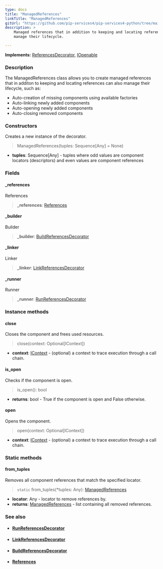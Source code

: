 ```yaml
---
type: docs
title: "ManagedReferences"
linkTitle: "ManagedReferences"
gitUrl: "https://github.com/pip-services4/pip-services4-python/tree/main/pip-services4-container-python"
description: >
    Managed references that in addition to keeping and locating references can also 
    manage their lifecycle.

---
```


**Implements:** [ReferencesDecorator](../references_decorator), [IOpenable](../../../components/run/iopenable)

### Description

The ManagedReferences class allows you to create managed references that in additon to keeping and locating references can also manage their lifecycle, such as:

- Auto-creation of missing components using available factories
- Auto-linking newly added components
- Auto-opening newly added components
- Auto-closing removed components

### Constructors
Creates a new instance of the decorator.

> ManagedReferences(tuples: Sequence[Any] = None)

- **tuples**: Sequence[Any] - tuples where odd values are component locators (descriptors) and even values are component references

### Fields

<span class="hide-title-link">

#### _references
References
> **_references**: [References](../../../components/refer/references)

#### _builder
Builder
> **_builder**: [BuildReferencesDecorator](../build_references_decorator)

#### _linker
Linker
> **_linker**: [LinkReferencesDecorator](../link_references_decorator)


#### _runner
Runner
> **_runner**: [RunReferencesDecorator](../run_references_decorator)

</span>

### Instance methods

#### close
Closes the component and frees used resources.

> close(context: Optional[IContext])
- **context**: [IContext](../../../components/context/icontext) - (optional) a context to trace execution through a call chain.

#### is_open
Checks if the component is open.

> is_open(): bool
- **returns**: bool - True if the component is open and False otherwise.

#### open
Opens the component.

> open(context: Optional[IContext])
- **context**: [IContext](../../../components/context/icontext) - (optional) a context to trace execution through a call chain.

### Static methods

#### from_tuples
Removes all component references that match the specified locator.

> `static` from_tuples(*tuples: Any): [ManagedReferences]()
- **locator**: Any - locator to remove references by.
- **returns**: [ManagedReferences]() - list containing all removed references.


### See also
- #### [RunReferencesDecorator](../run_references_decorator)
- #### [LinkReferencesDecorator](../link_references_decorator)
- #### [BuildReferencesDecorator](../build_references_decorator)
- #### [References](../../../components/refer/references)
